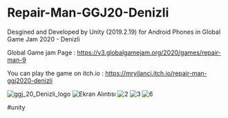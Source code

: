 #   Repair-Man-GGJ20-Denizli

Desgined and Developed by Unity (2019.2.19) for Android Phones in Global Game Jam 2020 - Denizli

Global Game jam Page : https://v3.globalgamejam.org/2020/games/repair-man-9

You can play the game on itch.io :
https://mryilanci.itch.io/repair-man-ggj2020-denizli




![ggj_20_Denizli_logo](https://user-images.githubusercontent.com/41707639/136345820-2281571e-c651-4b72-a2b9-d2a38e20c227.png)
![Ekran Alıntısı](https://user-images.githubusercontent.com/41707639/136243221-03a9d785-c507-41cc-b870-1a124ebe5796.PNG)
![2](https://user-images.githubusercontent.com/41707639/136243518-a03877e8-79a8-4835-8699-e7b6d558fb36.PNG)
![3](https://user-images.githubusercontent.com/41707639/136243520-52aeae75-bfd7-4fe3-9c5c-f24cdef50aaf.PNG)
![6](https://user-images.githubusercontent.com/41707639/136243514-7582ffb9-d6ba-4f72-a340-6c2427b9f6e9.PNG)

#unity
